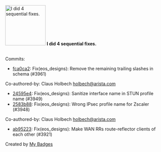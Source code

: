 <img src="https://my-badges.github.io/my-badges/fix-4.png" alt="I did 4 sequential fixes." title="I did 4 sequential fixes." width="128">
<strong>I did 4 sequential fixes.</strong>
<br><br>

Commits:

- <a href="https://github.com/gmuloc/avd/commit/fca0ca256b2277b3475832637568f70e42e8274b">fca0ca2</a>: Fix(eos_designs): Remove the remaining trailing slashes in schema (#3961)

Co-authored-by: Claus Holbech <holbech@arista.com>
- <a href="https://github.com/gmuloc/avd/commit/24595e41c5fce9d0042ea9bd150aadd12f61df66">24595e4</a>: Fix(eos_designs): Sanitize interface name in STUN profile name (#3949)
- <a href="https://github.com/gmuloc/avd/commit/2583b88a0d9c99bf0ace0aafef4520b6cac161c2">2583b88</a>: Fix(eos_designs): Wrong IPsec profile name for Zscaler (#3948)

Co-authored-by: Claus Holbech <holbech@arista.com>
- <a href="https://github.com/gmuloc/avd/commit/ab95223ae6e2562e18a4ece87cc01e8da4dbb5dd">ab95223</a>: Fix(eos_designs): Make WAN RRs route-reflector clients of each other (#3921)


Created by <a href="https://github.com/my-badges/my-badges">My Badges</a>